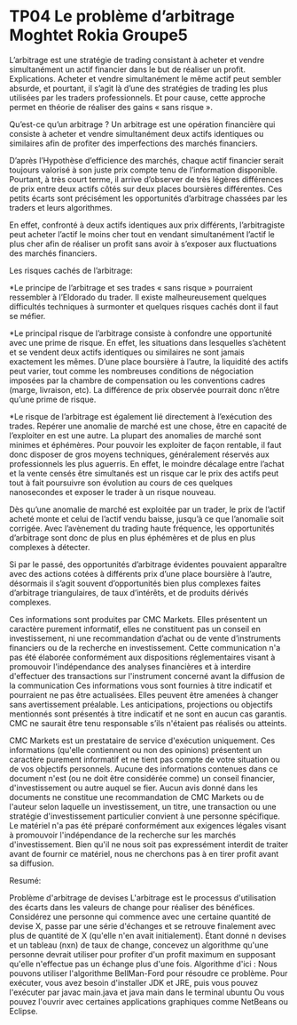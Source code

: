# TP04   Le problème d’arbitrage Moghtet Rokia Groupe5
L’arbitrage est une stratégie de trading consistant à acheter et vendre simultanément un actif financier dans le but de réaliser un profit. Explications.
Acheter et vendre simultanément le même actif peut sembler absurde, et pourtant, il s’agit là d’une des stratégies de trading les plus utilisées par les traders professionnels. Et pour cause, cette approche permet en théorie de réaliser des gains « sans risque ».

Qu’est-ce qu’un arbitrage ?
Un arbitrage est une opération financière qui consiste à acheter et vendre simultanément deux actifs identiques ou similaires afin de profiter des imperfections des marchés financiers.

D’après l’Hypothèse d’efficience des marchés, chaque actif financier serait toujours valorisé à son juste prix compte tenu de l’information disponible. Pourtant, à très court terme, il arrive d’observer de très légères différences de prix entre deux actifs côtés sur deux places boursières différentes. Ces petits écarts sont précisément les opportunités d’arbitrage chassées par les traders et leurs algorithmes.

En effet, confronté à deux actifs identiques aux prix différents, l’arbitragiste peut acheter l’actif le moins cher tout en vendant simultanément l’actif le plus cher afin de réaliser un profit sans avoir à s’exposer aux fluctuations des marchés financiers.

Les risques cachés de l’arbitrage:

*Le principe de l’arbitrage et ses trades « sans risque » pourraient ressembler à l’Eldorado du trader. Il existe malheureusement quelques difficultés techniques à surmonter et quelques risques cachés dont il faut se méfier.

*Le principal risque de l’arbitrage consiste à confondre une opportunité avec une prime de risque. En effet, les situations dans lesquelles s’achètent et se vendent deux actifs identiques ou similaires ne sont jamais exactement les mêmes. D’une place boursière à l’autre, la liquidité des actifs peut varier, tout comme les nombreuses conditions de négociation imposées par la chambre de compensation ou les conventions cadres (marge, livraison, etc). La différence de prix observée pourrait donc n’être qu’une prime de risque.

*Le risque de l’arbitrage est également lié directement à l’exécution des trades. Repérer une anomalie de marché est une chose, être en capacité de l’exploiter en est une autre. La plupart des anomalies de marché sont minimes et éphémères. Pour pouvoir les exploiter de façon rentable, il faut donc disposer de gros moyens techniques, généralement réservés aux professionnels les plus aguerris. En effet, le moindre décalage entre l’achat et la vente censés être simultanés est un risque car le prix des actifs peut tout à fait poursuivre son évolution au cours de ces quelques nanosecondes et exposer le trader à un risque nouveau.

Dès qu’une anomalie de marché est exploitée par un trader, le prix de l’actif acheté monte et celui de l’actif vendu baisse, jusqu’à ce que l’anomalie soit corrigée. Avec l’avènement du trading haute fréquence, les opportunités d’arbitrage sont donc de plus en plus éphémères et de plus en plus complexes à détecter.

Si par le passé, des opportunités d’arbitrage évidentes pouvaient apparaître avec des actions cotées à différents prix d’une place boursière à l’autre, désormais il s’agit souvent d’opportunités bien plus complexes faites d’arbitrage triangulaires, de taux d’intérêts, et de produits dérivés complexes.

Ces informations sont produites par CMC Markets. Elles présentent un caractère purement informatif, elles ne constituent pas un conseil en investissement, ni une recommandation d’achat ou de vente d’instruments financiers ou de la recherche en investissement. Cette communication n'a pas été élaborée conformément aux dispositions réglementaires visant à promouvoir l'indépendance des analyses financières et à interdire d'effectuer des transactions sur l'instrument concerné avant la diffusion de la communication Ces informations vous sont fournies à titre indicatif et pourraient ne pas être actualisées. Elles peuvent être amenées à changer sans avertissement préalable. Les anticipations, projections ou objectifs mentionnés sont présentés à titre indicatif et ne sont en aucun cas garantis. CMC ne saurait être tenu responsable s’ils n'étaient pas réalisés ou atteints.

CMC Markets est un prestataire de service d'exécution uniquement. Ces informations (qu'elle contiennent ou non des opinions) présentent un caractère purement informatif et ne tient pas compte de votre situation ou de vos objectifs personnels. Aucune des informations contenues dans ce document n'est (ou ne doit être considérée comme) un conseil financier, d'investissement ou autre auquel se fier. Aucun avis donné dans les documents ne constitue une recommandation de CMC Markets ou de l'auteur selon laquelle un investissement, un titre, une transaction ou une stratégie d'investissement particulier convient à une personne spécifique. Le matériel n'a pas été préparé conformément aux exigences légales visant à promouvoir l'indépendance de la recherche sur les marchés d'investissement. Bien qu'il ne nous soit pas expressément interdit de traiter avant de fournir ce matériel, nous ne cherchons pas à en tirer profit avant sa diffusion.

Resumé:

Problème d'arbitrage de devises L'arbitrage est le processus d'utilisation des écarts dans les valeurs de change pour réaliser des bénéfices. Considérez une personne qui commence avec une certaine quantité de devise X, passe par une série d'échanges et se retrouve finalement avec plus de quantité de X (qu'elle n'en avait initialement).
Étant donné n devises et un tableau (nxn) de taux de change, concevez un algorithme qu'une personne devrait utiliser pour profiter d'un profit maximum en supposant qu'elle n'effectue pas un échange plus d'une fois.
Algorithme d'ici :
Nous pouvons utiliser l'algorithme BellMan-Ford pour résoudre ce problème.
Pour exécuter, vous avez besoin d'installer JDK et JRE, puis vous pouvez l'exécuter par javac main.java et java main dans le terminal ubuntu Ou vous pouvez l'ouvrir avec certaines applications graphiques comme NetBeans ou Eclipse.
